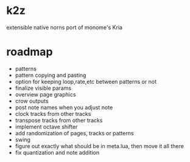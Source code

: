 # k2z
extensible native norns port of monome's Kria

# roadmap
* patterns
* pattern copying and pasting
* option for keeping loop,rate,etc between patterns or not
* finalize visible params
* overview page graphics
* crow outputs
* post note names when you adjust note
* clock tracks from other tracks
* transpose tracks from other tracks
* implement octave shifter
* add randomization of pages, tracks or patterns
* swing
* figure out exactly what should be in meta.lua, then move it all there
* fix quantization and note addition
